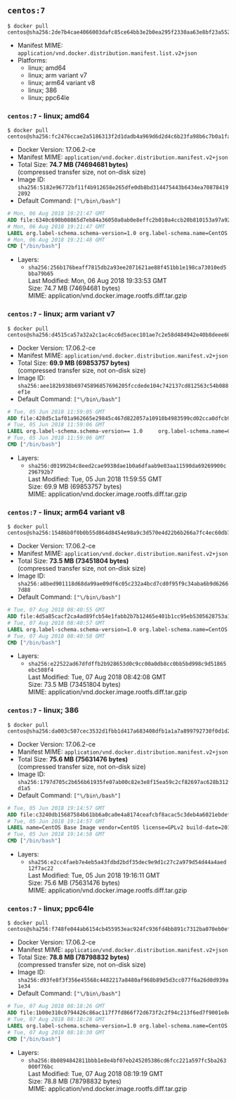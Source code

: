 ## `centos:7`

```console
$ docker pull centos@sha256:2de7b4cae4066003dafc85ce64bb3e2b0ea295f2330aa63e8bf23a552b0b5c36
```

-	Manifest MIME: `application/vnd.docker.distribution.manifest.list.v2+json`
-	Platforms:
	-	linux; amd64
	-	linux; arm variant v7
	-	linux; arm64 variant v8
	-	linux; 386
	-	linux; ppc64le

### `centos:7` - linux; amd64

```console
$ docker pull centos@sha256:fc2476ccae2a5186313f2d1dadb4a969d6d2d4c6b23fa98b6c7b0a1faad67685
```

-	Docker Version: 17.06.2-ce
-	Manifest MIME: `application/vnd.docker.distribution.manifest.v2+json`
-	Total Size: **74.7 MB (74694681 bytes)**  
	(compressed transfer size, not on-disk size)
-	Image ID: `sha256:5182e96772bf11f4b912658e265dfe0db8bd314475443b6434ea708784192892`
-	Default Command: `["\/bin\/bash"]`

```dockerfile
# Mon, 06 Aug 2018 19:21:47 GMT
ADD file:6340c690b08865d7eb84a36050a0ab0e8effc2b010a4ccb20b810153a97a9228 in / 
# Mon, 06 Aug 2018 19:21:47 GMT
LABEL org.label-schema.schema-version=1.0 org.label-schema.name=CentOS Base Image org.label-schema.vendor=CentOS org.label-schema.license=GPLv2 org.label-schema.build-date=20180804
# Mon, 06 Aug 2018 19:21:48 GMT
CMD ["/bin/bash"]
```

-	Layers:
	-	`sha256:256b176beaff7815db2a93ee2071621ae88f451bb1e198ca73010ed5bba79b65`  
		Last Modified: Mon, 06 Aug 2018 19:33:53 GMT  
		Size: 74.7 MB (74694681 bytes)  
		MIME: application/vnd.docker.image.rootfs.diff.tar.gzip

### `centos:7` - linux; arm variant v7

```console
$ docker pull centos@sha256:d4515ca57a32a2c1ac4cc6d5acec101ae7c2e58d484942e40b8deee607e5935f
```

-	Docker Version: 17.06.2-ce
-	Manifest MIME: `application/vnd.docker.distribution.manifest.v2+json`
-	Total Size: **69.9 MB (69853757 bytes)**  
	(compressed transfer size, not on-disk size)
-	Image ID: `sha256:aee182b938b69745896857696205fccdede104c742137cd812563c54b088ef1e`
-	Default Command: `["\/bin\/bash"]`

```dockerfile
# Tue, 05 Jun 2018 11:59:05 GMT
ADD file:428d5c1af01a962665e29845c467d822057a10910b4983599cd02cca0dfcb988 in / 
# Tue, 05 Jun 2018 11:59:06 GMT
LABEL org.label-schema.schema-version== 1.0     org.label-schema.name=CentOS Base Image     org.label-schema.vendor=CentOS     org.label-schema.license=GPLv2     org.label-schema.build-date=20180531
# Tue, 05 Jun 2018 11:59:06 GMT
CMD ["/bin/bash"]
```

-	Layers:
	-	`sha256:d01992b4c8eed2cae9938dae1b0a6dfaab9e03aa11590da69269900c296792b7`  
		Last Modified: Tue, 05 Jun 2018 11:59:55 GMT  
		Size: 69.9 MB (69853757 bytes)  
		MIME: application/vnd.docker.image.rootfs.diff.tar.gzip

### `centos:7` - linux; arm64 variant v8

```console
$ docker pull centos@sha256:15486b0f0b0b55d864d8454e98a9c3d570e4d22b6b266a7fc4ec60db7f9d2f9f
```

-	Docker Version: 17.06.2-ce
-	Manifest MIME: `application/vnd.docker.distribution.manifest.v2+json`
-	Total Size: **73.5 MB (73451804 bytes)**  
	(compressed transfer size, not on-disk size)
-	Image ID: `sha256:a8bed901118d68da99ae09df6c05c232a4bcd7cd0f95f9c34aba6b9d62667d88`
-	Default Command: `["\/bin\/bash"]`

```dockerfile
# Tue, 07 Aug 2018 08:40:55 GMT
ADD file:4d5a85cacf2ca4ad89fcb54e1fabb2b7b12465e401b1cc95eb5305628753a167 in / 
# Tue, 07 Aug 2018 08:40:57 GMT
LABEL org.label-schema.schema-version=1.0 org.label-schema.name=CentOS Base Image org.label-schema.vendor=CentOS org.label-schema.license=GPLv2 org.label-schema.build-date=20180804
# Tue, 07 Aug 2018 08:40:58 GMT
CMD ["/bin/bash"]
```

-	Layers:
	-	`sha256:e22522ad67dfdffb2b928653d0c9cc00a0db8cc0bb5bd998c9d51865ebc508f4`  
		Last Modified: Tue, 07 Aug 2018 08:42:08 GMT  
		Size: 73.5 MB (73451804 bytes)  
		MIME: application/vnd.docker.image.rootfs.diff.tar.gzip

### `centos:7` - linux; 386

```console
$ docker pull centos@sha256:da003c507cec3532d1fbb1d417a683408dfb1a1a7a899792730f0d1d2a2e0dff
```

-	Docker Version: 17.06.2-ce
-	Manifest MIME: `application/vnd.docker.distribution.manifest.v2+json`
-	Total Size: **75.6 MB (75631476 bytes)**  
	(compressed transfer size, not on-disk size)
-	Image ID: `sha256:1797d705c2b656b61935fe07ab00c82e3e8f15ea59c2cf82697ac628b312d1a5`
-	Default Command: `["\/bin\/bash"]`

```dockerfile
# Tue, 05 Jun 2018 19:14:57 GMT
ADD file:c3240db15687584b61bb6a0ca0e4a8174ceafcbf8acac5c3deb4a6021ebdeffc in / 
# Tue, 05 Jun 2018 19:14:57 GMT
LABEL name=CentOS Base Image vendor=CentOS license=GPLv2 build-date=20180602
# Tue, 05 Jun 2018 19:14:58 GMT
CMD ["/bin/bash"]
```

-	Layers:
	-	`sha256:e2cc4faeb7e4eb5a43fdbd2bdf35dec9e9d1c27c2a979d54d44a4aed12f7ac22`  
		Last Modified: Tue, 05 Jun 2018 19:16:11 GMT  
		Size: 75.6 MB (75631476 bytes)  
		MIME: application/vnd.docker.image.rootfs.diff.tar.gzip

### `centos:7` - linux; ppc64le

```console
$ docker pull centos@sha256:f748fe044ab6154cb455953eac924fc936fd4bb891c7312ba070eb0ef659acf6
```

-	Docker Version: 17.06.2-ce
-	Manifest MIME: `application/vnd.docker.distribution.manifest.v2+json`
-	Total Size: **78.8 MB (78798832 bytes)**  
	(compressed transfer size, not on-disk size)
-	Image ID: `sha256:d93fe8f3f356e45568c4482217a8480af968b89d5d3cc077f6a26d0d939a1e34`
-	Default Command: `["\/bin\/bash"]`

```dockerfile
# Tue, 07 Aug 2018 08:18:26 GMT
ADD file:1b00e310c0794426c86ac117f7fd866f72d673f2c2f94c213f6ed7f9001e8e34 in / 
# Tue, 07 Aug 2018 08:18:28 GMT
LABEL org.label-schema.schema-version=1.0 org.label-schema.name=CentOS Base Image org.label-schema.vendor=CentOS org.label-schema.license=GPLv2 org.label-schema.build-date=20180804
# Tue, 07 Aug 2018 08:18:30 GMT
CMD ["/bin/bash"]
```

-	Layers:
	-	`sha256:8b0894842811bbb1e8e4bf07eb245205386cd6fcc221a597fc5ba263000f76bc`  
		Last Modified: Tue, 07 Aug 2018 08:19:19 GMT  
		Size: 78.8 MB (78798832 bytes)  
		MIME: application/vnd.docker.image.rootfs.diff.tar.gzip
